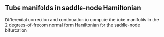 ## Tube manifolds in saddle-node Hamiltonian

Differential correction and continuation to compute the tube manifolds in the 2 degrees-of-fredom normal form Hamiltonian for the saddle-node bifurcation 


